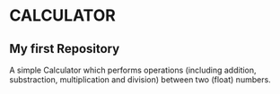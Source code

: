 # CALCULATOR
## My first Repository 
A simple Calculator which performs operations (including addition, substraction, multiplication and division) between two (float) numbers.
